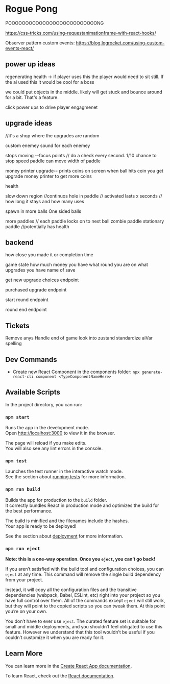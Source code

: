 # Rogue Pong

POOOOOOOOOOOOOOOOOOOOOOOOOONG

https://css-tricks.com/using-requestanimationframe-with-react-hooks/

Observer pattern custom events: https://blog.logrocket.com/using-custom-events-react/

## power up ideas

regenerating health -> if player uses this the player would need to sit still. If the ai used this it would be cool for a boss

we could put objects in the middle. likely will get stuck and bounce around for a bit. That's a feature.

click power ups to drive player engagmenet

## upgrade ideas

//it's a shop where the upgrades are random

custom enemey sound for each enemey

stops moving --focus points // do a check every second. 1/10 chance to stop
speed paddle can move
width of paddle

money printer upgrade-- prints coins on screen when ball hits coin you get upgrade money printer to get more coins

health

slow down region //continuos
hole in paddle // activated lasts x seconds // how long it stays and how many uses

spawn in more balls
One sided balls

more paddles // each paddle locks on to next ball
zombie paddle
stationary paddle //potentially has health

## backend

how close you made it or completion time

game state how much money you have what round you are on what upgrades you have name of save

get new upgrade choices endpoint

purchased upgrade endpoint

start round endpoint

round end endpoint

## Tickets

Remove anys
Handle end of game
look into zustand
standardize aiVar spelling

## Dev Commands

- Create new React Component in the components folder: `npx generate-react-cli component <TypeComponentNameHere>`

## Available Scripts

In the project directory, you can run:

### `npm start`

Runs the app in the development mode.\
Open [http://localhost:3000](http://localhost:3000) to view it in the browser.

The page will reload if you make edits.\
You will also see any lint errors in the console.

### `npm test`

Launches the test runner in the interactive watch mode.\
See the section about [running tests](https://facebook.github.io/create-react-app/docs/running-tests) for more information.

### `npm run build`

Builds the app for production to the `build` folder.\
It correctly bundles React in production mode and optimizes the build for the best performance.

The build is minified and the filenames include the hashes.\
Your app is ready to be deployed!

See the section about [deployment](https://facebook.github.io/create-react-app/docs/deployment) for more information.

### `npm run eject`

**Note: this is a one-way operation. Once you `eject`, you can’t go back!**

If you aren’t satisfied with the build tool and configuration choices, you can `eject` at any time. This command will remove the single build dependency from your project.

Instead, it will copy all the configuration files and the transitive dependencies (webpack, Babel, ESLint, etc) right into your project so you have full control over them. All of the commands except `eject` will still work, but they will point to the copied scripts so you can tweak them. At this point you’re on your own.

You don’t have to ever use `eject`. The curated feature set is suitable for small and middle deployments, and you shouldn’t feel obligated to use this feature. However we understand that this tool wouldn’t be useful if you couldn’t customize it when you are ready for it.

## Learn More

You can learn more in the [Create React App documentation](https://facebook.github.io/create-react-app/docs/getting-started).

To learn React, check out the [React documentation](https://reactjs.org/).
